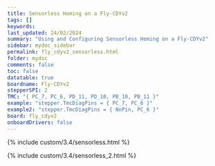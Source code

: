 ```yaml
---
title: Sensorless Homing on a Fly-CDYv2
tags: []
keywords: 
last_updated: 24/02/2024
summary: "Using and Configuring Sensorless Homing on a Fly-CDYv2"
sidebar: mydoc_sidebar
permalink: fly_cdyv2_sensorless.html
folder: mydoc
comments: false
toc: false
datatable: true
boardname: Fly-CDYv2
stepperSPI: 2
TMC: "{ PC_7, PC_6, PD_11, PD_10, PB_10, PB_11 }"
example: "stepper.TmcDiagPins = { PC_7, PC_6 }"
example2: "stepper.TmcDiagPins = { NoPin, PC_6 }"
board: fly_cdyv2
onboardDrivers: false
---
```


{% include custom/3.4/sensorless.html %}

{% include custom/3.4/sensorless_2.html %}
